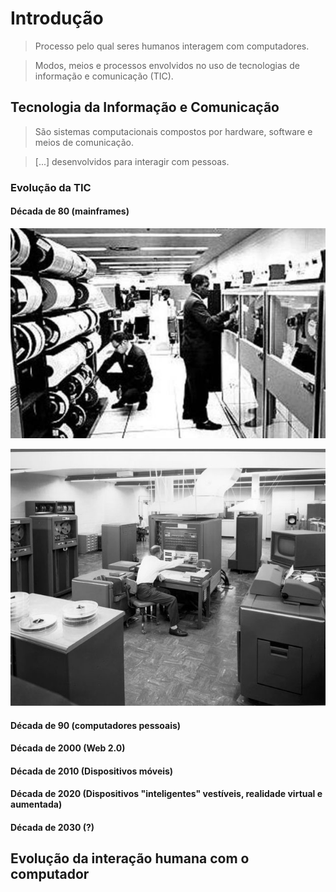 # Introdução

> Processo pelo qual seres humanos interagem com computadores.

> Modos, meios e processos envolvidos no uso de tecnologias de informação e comunicação \(TIC\).



## Tecnologia da Informação e Comunicação

> São sistemas computacionais compostos por hardware, software e meios de comunicação.

> \[...\] desenvolvidos para interagir com pessoas.

### Evolução da TIC

#### Década de 80 \(mainframes\)

![Fonte: Desconhecido.](../.gitbook/assets/mainframe-1.jpg)

![Fonte: Desconhecido.](../.gitbook/assets/mainframe-2.jpg)

#### Década de 90 \(computadores pessoais\)

#### Década de 2000 \(Web 2.0\)

#### Década de 2010 \(Dispositivos móveis\)

#### Década de 2020 \(Dispositivos "inteligentes" vestíveis, realidade virtual e aumentada\)

#### Década de 2030 \(?\)

## Evolução da interação humana com o computador




